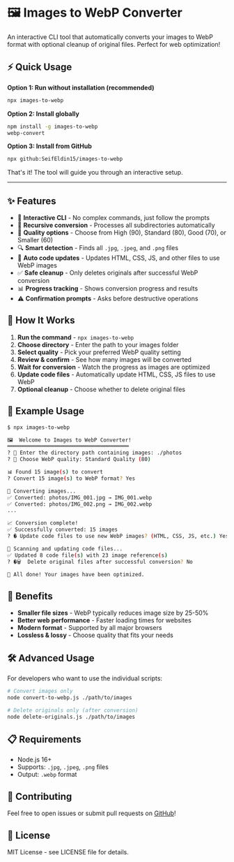 # 🖼️ Images to WebP Converter

An interactive CLI tool that automatically converts your images to WebP format with optional cleanup of original files. Perfect for web optimization!

## ⚡ Quick Usage

**Option 1: Run without installation (recommended)**
```bash
npx images-to-webp
```

**Option 2: Install globally**
```bash
npm install -g images-to-webp
webp-convert
```

**Option 3: Install from GitHub**
```bash
npx github:SeifEldin15/images-to-webp
```

That's it! The tool will guide you through an interactive setup.

---

## ✨ Features

- 🎯 **Interactive CLI** - No complex commands, just follow the prompts
- 📁 **Recursive conversion** - Processes all subdirectories automatically  
- 🎨 **Quality options** - Choose from High (90), Standard (80), Good (70), or Smaller (60)
- 🔍 **Smart detection** - Finds all `.jpg`, `.jpeg`, and `.png` files
- 📝 **Auto code updates** - Updates HTML, CSS, JS, and other files to use WebP images
- ✅ **Safe cleanup** - Only deletes originals after successful WebP conversion
- 📊 **Progress tracking** - Shows conversion progress and results
- ⚠️ **Confirmation prompts** - Asks before destructive operations

## 🚀 How It Works

1. **Run the command** - `npx images-to-webp`
2. **Choose directory** - Enter the path to your images folder
3. **Select quality** - Pick your preferred WebP quality setting
4. **Review & confirm** - See how many images will be converted
5. **Wait for conversion** - Watch the progress as images are optimized
6. **Update code files** - Automatically update HTML, CSS, JS files to use WebP
7. **Optional cleanup** - Choose whether to delete original files

## 📸 Example Usage

```bash
$ npx images-to-webp

🖼️  Welcome to Images to WebP Converter!
═══════════════════════════════════════
? 📁 Enter the directory path containing images: ./photos
? 🎨 Choose WebP quality: Standard Quality (80)

📊 Found 15 image(s) to convert
? Convert 15 image(s) to WebP format? Yes

🔄 Converting images...
✅ Converted: photos/IMG_001.jpg → IMG_001.webp
✅ Converted: photos/IMG_002.png → IMG_002.webp
...

📈 Conversion complete!
✅ Successfully converted: 15 images
? � Update code files to use new WebP images? (HTML, CSS, JS, etc.) Yes

📝 Scanning and updating code files...
✅ Updated 8 code file(s) with 23 image reference(s)
? �🗑️  Delete original files after successful conversion? No

🎉 All done! Your images have been optimized.
```

## 🎯 Benefits

- **Smaller file sizes** - WebP typically reduces image size by 25-50%
- **Better web performance** - Faster loading times for websites
- **Modern format** - Supported by all major browsers
- **Lossless & lossy** - Choose quality that fits your needs

## 🛠️ Advanced Usage

For developers who want to use the individual scripts:

```bash
# Convert images only
node convert-to-webp.js ./path/to/images

# Delete originals only (after conversion)
node delete-originals.js ./path/to/images
```

## 📋 Requirements

- Node.js 16+ 
- Supports: `.jpg`, `.jpeg`, `.png` files
- Output: `.webp` format

## 🤝 Contributing

Feel free to open issues or submit pull requests on [GitHub](https://github.com/SeifEldin15/images-to-webp)!

## 📄 License

MIT License - see LICENSE file for details.